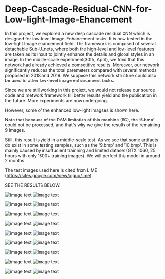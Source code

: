 # Deep-Cascade-Residual-CNN-for-Low-light-Image-Ehancement
In this project, we explored a new deep cascade residual CNN which is designed for low-level Image-Enhancement tasks. It is now tested in the low-light Image ehancement field. The framework is composed of several detachable Sub-U_nets, where both the high-level and low-level features are taken as its input to jointly enhance the details and global styles in an image. In the middle-scale experiment(30th, April), we fond that this network had already achieved a competitive results. Moreover, our network significantly reduces the total paremeters compared with several methods proposed in 2018 and 2019. We suppose this network structure could also be used in other low-level image enhancement tasks.

Since we are still working in this project, we would not release our source code and metwork framework till better results yield and the publication in the future. More experiments are now undergoing.  
     
However, some of the enhanced low-light imagses is shown here.   
     
Note that because of the RAM limitation of this machine (8G), the ‘5.bmp’ could not be processed, and that's why we give the results of the remaining 9 images.  
     
Still, this result is yield in a middle-scale test. As we see that some artifacts do exist in some testing samples, such as the ‘9.bmp’ and '10.bmp'. This is mainly caused by insuffucient trainning and limited dataset (GTX 1060, 25 hours with only 1800+ training images). We will perfect this model in around 2 months.  
           
The test images used here is cited from LIME (https://sites.google.com/view/xjguo/lime).

SEE THE RESULTS BELOW.  
           
![image text](https://github.com/lukun199/Deep-Cascade-Residual-CNN-for-Low-light-Image-Ehancement/blob/master/raw/1.bmp)
![image text](https://github.com/lukun199/Deep-Cascade-Residual-CNN-for-Low-light-Image-Ehancement/blob/master/enhanced/1_out.png)

![image text](https://github.com/lukun199/Deep-Cascade-Residual-CNN-for-Low-light-Image-Ehancement/blob/master/raw/2.bmp)
![image text](https://github.com/lukun199/Deep-Cascade-Residual-CNN-for-Low-light-Image-Ehancement/blob/master/enhanced/2_out.png)

![image text](https://github.com/lukun199/Deep-Cascade-Residual-CNN-for-Low-light-Image-Ehancement/blob/master/raw/3.bmp)
![image text](https://github.com/lukun199/Deep-Cascade-Residual-CNN-for-Low-light-Image-Ehancement/blob/master/enhanced/3_out.png)

![image text](https://github.com/lukun199/Deep-Cascade-Residual-CNN-for-Low-light-Image-Ehancement/blob/master/raw/4.bmp)
![image text](https://github.com/lukun199/Deep-Cascade-Residual-CNN-for-Low-light-Image-Ehancement/blob/master/enhanced/4_out.png)

![image text](https://github.com/lukun199/Deep-Cascade-Residual-CNN-for-Low-light-Image-Ehancement/blob/master/raw/6.bmp)
![image text](https://github.com/lukun199/Deep-Cascade-Residual-CNN-for-Low-light-Image-Ehancement/blob/master/enhanced/6_out.png)

![image text](https://github.com/lukun199/Deep-Cascade-Residual-CNN-for-Low-light-Image-Ehancement/blob/master/raw/7.bmp)
![image text](https://github.com/lukun199/Deep-Cascade-Residual-CNN-for-Low-light-Image-Ehancement/blob/master/enhanced/7_out.png)

![image text](https://github.com/lukun199/Deep-Cascade-Residual-CNN-for-Low-light-Image-Ehancement/blob/master/raw/8.bmp)
![image text](https://github.com/lukun199/Deep-Cascade-Residual-CNN-for-Low-light-Image-Ehancement/blob/master/enhanced/8_out.png)

![image text](https://github.com/lukun199/Deep-Cascade-Residual-CNN-for-Low-light-Image-Ehancement/blob/master/raw/9.bmp)
![image text](https://github.com/lukun199/Deep-Cascade-Residual-CNN-for-Low-light-Image-Ehancement/blob/master/enhanced/9_out.png)

![image text](https://github.com/lukun199/Deep-Cascade-Residual-CNN-for-Low-light-Image-Ehancement/blob/master/raw/10.bmp)
![image text](https://github.com/lukun199/Deep-Cascade-Residual-CNN-for-Low-light-Image-Ehancement/blob/master/enhanced/10_out.png)


